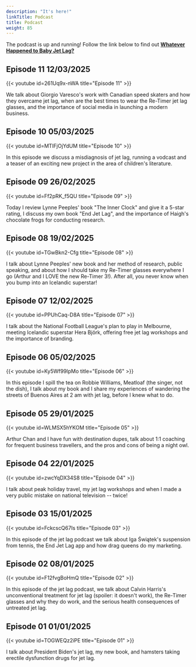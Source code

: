 ```yaml
---
description: "It's here!"
linkTitle: Podcast
title: Podcast
weight: 85
---
```


The podcast is up and running! Follow the link below to find out [__Whatever Happened to Baby Jet Lag?__](https://www.youtube.com/playlist?list=PL5qLroVCqm8iM8A0YjjyMmS6r_5Gmb67J)

## Episode 11 12/03/2025

{{< youtube id=261Uq9x-nWA title="Episode 11" >}}

We talk about Giorgio Varesco's work with Canadian speed skaters and how they overcame jet lag, when are the best times to wear the Re-Timer jet lag glasses, and the importance of social media in launching a modern business.


## Episode 10 05/03/2025

{{< youtube id=MTIFjOjYdUM title="Episode 10" >}}

In this episode we discuss a misdiagnosis of jet lag, running a vodcast and a teaser of an exciting new project in the area of children's literature.


## Episode 09 26/02/2025

{{< youtube id=Ff2pRK_f5QU title="Episode 09" >}}

Today I review Lynne Peeples' book "The Inner Clock" and give it a 5-star rating, I discuss my own book "End Jet Lag", and the importance of Haigh's chocolate frogs for conducting research.


## Episode 08 19/02/2025

{{< youtube id=TGwBkn2-Cfg title="Episode 08" >}}

I talk about Lynne Peeples' new book and her method of research, public speaking, and about how I should take my Re-Timer glasses everywhere I go (Arthur and I LOVE the new Re-Timer 3!). After all, you never know when you bump into an Icelandic superstar!

## Episode 07 12/02/2025

{{< youtube id=PPUhCaq-D8A title="Episode 07" >}}

I talk about the National Football League's plan to play in Melbourne, meeting Icelandic superstar Hera Björk, offering free jet lag workshops and the importance of branding.

## Episode 06 05/02/2025

{{< youtube id=Ky5Wf99lpMo title="Episode 06" >}}

In this episode I spill the tea on Robbie Williams, Meatloaf (the singer, not the dish), I talk about my book and I share my experiences of wandering the streets of Buenos Aires at 2 am with jet lag, before I knew what to do.

## Episode 05 29/01/2025

{{< youtube id=WLMSX5hYKOM title="Episode 05" >}}

Arthur Chan and I have fun with destination dupes, talk about 1:1 coaching for frequent business travellers, and the pros and cons of being a night owl.

## Episode 04 22/01/2025

{{< youtube id=zwcYqDX34S8 title="Episode 04" >}}

I talk about peak holiday travel, my jet lag workshops and when I made a very public mistake on national television -- twice!

## Episode 03 15/01/2025

{{< youtube id=FckcscQ67Is title="Episode 03" >}}

In this episode of the jet lag podcast we talk about Iga Świątek's suspension from tennis, the End Jet Lag app and how drag queens do my marketing.

## Episode 02 08/01/2025

{{< youtube id=F12fvgBoHmQ title="Episode 02" >}}

In this episode of the jet lag podcast, we talk about Calvin Harris's unconventional treatment for jet lag (spoiler: it doesn't work), the Re-Timer glasses and why they do work, and the serious health consequences of untreated jet lag.

## Episode 01 01/01/2025

{{< youtube id=TOGWEQz2iPE title="Episode 01" >}}

I talk about President Biden's jet lag, my new book, and hamsters taking erectile dysfunction drugs for jet lag.
